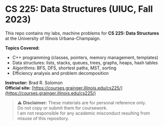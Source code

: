 # CS 225: Data Structures (UIUC, Fall 2023)

This repo contains my labs, machine problems for **CS 225: Data Structures** at the University of Illinois Urbana-Champaign.

**Topics Covered:**
- C++ programming (classes, pointers, memory management, templates)
- Data structures: lists, stacks, queues, trees, graphs, heaps, hash tables
- Algorithms: BFS, DFS, shortest paths, MST, sorting
- Efficiency analysis and problem decomposition

**Instructor:** Brad R. Solomon  
**Official site:** [https://courses.grainger.illinois.edu/cs225/](https://courses.grainger.illinois.edu/cs225/)

> ⚠️ **Disclaimer:** These materials are for personal reference only.  
> Do not copy or submit them for coursework.  
> I am not responsible for any academic misconduct resulting from misuse of this repository.
